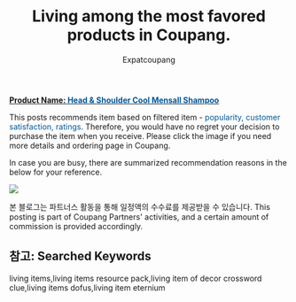 ﻿---
layout: post
title:  "Living among the most favored products in Coupang."
author: Expatcoupang
categories: [ Living ]
tags: [living items,living items resource pack,living item of decor crossword clue,living items dofus,living item eternium]
image: https://thumbnail9.coupangcdn.com/thumbnails/remote/492x492ex/image/retail/images/58694498445883-56c09139-4873-4604-9e9d-95ba04421ecf.jpg 
---

<a href="https://link.coupang.com/a/lLcsF"><b>Product Name: <font color='#01579B'>Head & Shoulder Cool Mensall Shampoo</font></b></a>

This posts recommends item based on filtered item - <font color='#01579B'>popularity, customer satisfaction, ratings</font>.
Therefore, you would have no regret your decision to purchase the item when you receive.
Please click the image if you need more details and ordering page in Coupang. 

In case you are busy, there are summarized recommendation reasons in the below for your reference. 

<a href="https://link.coupang.com/a/lLcsF"><img src="https://thumbnail6.coupangcdn.com/thumbnails/remote/q89/image/retail/images/450402206055879-d0d314f4-9c13-4688-bc80-f5682196b564.jpg"></a> 

본 블로그는 파트너스 활동을 통해 일정액의 수수료를 제공받을 수 있습니다.
This posting is part of Coupang Partners' activities, and a certain amount of commission is provided accordingly.

## 참고: Searched Keywords  
living items,living items resource pack,living item of decor crossword clue,living items dofus,living item eternium